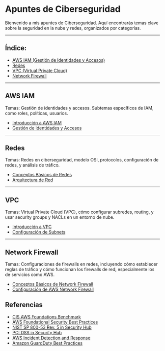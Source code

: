 # Apuntes de Ciberseguridad

Bienvenido a mis apuntes de Ciberseguridad. Aquí encontrarás temas clave sobre la seguridad en la nube y redes, organizados por categorías.

---

## Índice:
- [AWS IAM (Gestión de Identidades y Accesos)](#aws-iam)
- [Redes](#redes)
- [VPC (Virtual Private Cloud)](#vpc)
- [Network Firewall](#network-firewall)

---

## AWS IAM
Temas: Gestión de identidades y accesos. Subtemas específicos de IAM, como roles, políticas, usuarios.
- [Introducción a AWS IAM](AWS_IAM/Introducción_a_IAM.md)
- [Gestión de Identidades y Accesos](IAM/Gestión_de_Identidades_y_Accesos.md)

---

## Redes
Temas: Redes en ciberseguridad, modelo OSI, protocolos, configuración de redes, y análisis de tráfico.
- [Conceptos Básicos de Redes](Redes/Conceptos_Básicos_de_Redes.md)
- [Arquitectura de Red](Redes/Arquitectura_de_Red.md)

---

## VPC
Temas: Virtual Private Cloud (VPC), cómo configurar subredes, routing, y usar security groups y NACLs en un entorno de nube.
- [Introducción a VPC](VPC/Introducción_a_VPC.md)
- [Configuración de Subnets](VPC/Configuración_de_Subnets.md)

---

## Network Firewall
Temas: Configuraciones de firewalls en redes, incluyendo cómo establecer reglas de tráfico y cómo funcionan los firewalls de red, especialmente los de servicios como AWS.
- [Conceptos Básicos de Network Firewall](Network_Firewall/Conceptos_Básicos_de_Network_Firewall.md)
- [Configuración de AWS Network Firewall](Network_Firewall/Configuración_de_AWS_Network_Firewall.md)

## Referencias 
- [CIS AWS Foundations Benchmark](https://docs.aws.amazon.com/securityhub/latest/userguide/cis-aws-foundations-benchmark.html)
- [AWS Foundational Security Best Practices](https://docs.aws.amazon.com/securityhub/latest/userguide/fsbp-standard.html)
- [NIST SP 800-53 Rev. 5 in Security Hub](https://docs.aws.amazon.com/securityhub/latest/userguide/nist-standard.html)
- [PCI DSS in Security Hub](https://docs.aws.amazon.com/securityhub/latest/userguide/pci-standard.html)
- [AWS Incident Detection and Response](https://docs.aws.amazon.com/IDR/latest/userguide/what-is-idr.html)
- [Amazon GuardDuty Best Practices](https://aws.github.io/aws-security-services-best-practices/guides/guardduty/)